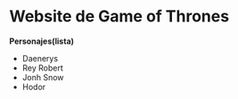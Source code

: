 # Website de Game of Thrones

 **Personajes(lista)**
  - Daenerys
  - Rey Robert
  - Jonh Snow
  - Hodor

  